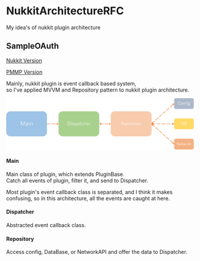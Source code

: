 # NukkitArchitectureRFC
My idea's of nukkit plugin architecture

## SampleOAuth

[Nukkit Version](https://github.com/Ogiwara-CostlierRain464/NukkitArchitectureRFC/tree/master/SampleOAuth)  

[PMMP Version](https://github.com/Ogiwara-CostlierRain464/PMMPArchitectureRFC/tree/master/SampleOAuth/src/ogiwara/oauth)

Mainly, nukkit plugin is event callback based system,  
so I've applied MVVM and Repository pattern to nukkit plugin architecture.

![MVVM like Architecture](imgs/mvvm.png)

#### Main 
Main class of plugin, which extends PluginBase.  
Catch all events of plugin, filter it, and send to Dispatcher.  

Most plugin's event callback class is separated, and I think it makes confusing, so in this architecture, all the events are caught at here. 

#### Dispatcher
Abstracted event callback class.

#### Repository
Access config, DataBase, or NetworkAPI and offer the data to Dispatcher.


